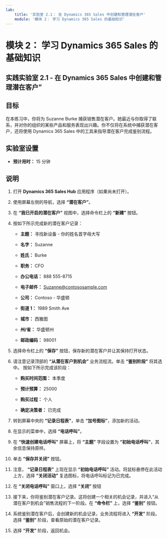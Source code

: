 ```yaml
---
lab:
    title: '实验室 2.1： 在 Dynamics 365 Sales 中创建和管理潜在客户'
    module: '模块 2： 学习 Dynamics 365 Sales 的基础知识'
---
```


模块 2： 学习 Dynamics 365 Sales 的基础知识
========================

## 实践实验室 2.1 - 在 Dynamics 365 Sales 中创建和管理潜在客户”

## 目标

在本练习中，你将为 Suzanne Burke 捕获销售潜在客户。她最近与你取得了联系，并对你的组织的某些产品和服务表现出兴趣。你不仅将在系统中捕获潜在客户，还将使用 Dynamics 365 Sales 中的工具来指导潜在客户完成鉴别流程。


## 实验室设置

  - **预计用时：** 15 分钟

## 说明

1. 打开 **Dynamics 365 Sales Hub** 应用程序（如果尚未打开）。 

2. 使用屏幕左侧的导航，选择 **“潜在客户”**。 

3. 在 **“我已开启的潜在客户”** 视图中，选择命令栏上的 **“新建”** 按钮。

4. 按如下所示完成新的潜在客户记录：

	- **主题：** 寻找新设备 - 你的姓名首字母大写

	- **名字：** Suzanne

	- **姓氏：** Burke

	- **职务：** CFO

	- **办公电话：** 888 555-8715

	- **电子邮件：** Suzanne@contososample.com

	- **公司：** Contoso - 华盛顿

	- **街道 1：** 1989 Smith Ave

	- **城市：** 西雅图

	- **州/省：** 华盛顿州

	- **邮政编码：** 98001 

5. 选择命令栏上的 **“保存”** 按钮，保存新的潜在客户并让其保持打开状态。

6. 请注意记录顶部的 **“从潜在客户到机会”** 业务流程流。单击 **“鉴别阶段”** 将其选中。 按如下所示完成该阶段：

	- **购买时间范围：** 本季度

	- **预计预算：** 25000 

	- **购买过程：** 个人

	- **确定决策者：** 已完成

7. 转到屏幕中央的 **“记录日程表”**，单击 **“加号图标”**，添加新的活动。 

8. 在显示的菜单中，选择 **“电话呼叫”**。

9. 在 **“快速创建电话呼叫”** 屏幕上，将 **“主题”** 字段设置为 **“初始电话呼叫”**，其余信息保持原样。 

10. 单击 **“保存并关闭”** 按钮。

11. 注意， **“记录日程表”** 上现在显示 **“初始电话呼叫”** 活动。将鼠标悬停在此活动上方，选择 **“关闭活动”** 复选图标，将电话呼叫标记为已完成。

12. 在 **“关闭电话呼叫”** 窗口上，选择 **“关闭”** 按钮 

13. 接下来，你将鉴别潜在客户记录。这将创建一个相关的机会记录，并进入“从潜在客户到机会”销售流程的下一阶段。在 **“命令栏”** 上，选择 **“鉴别”** 按钮。 

14. 系统鉴别潜在客户后，会创建新的机会记录，业务流程将进入 **“开发”** 阶段。 选择 **“鉴别”** 阶段，查看原始的潜在客户记录。

15. 选择 **“开发”** 阶段，返回机会。
